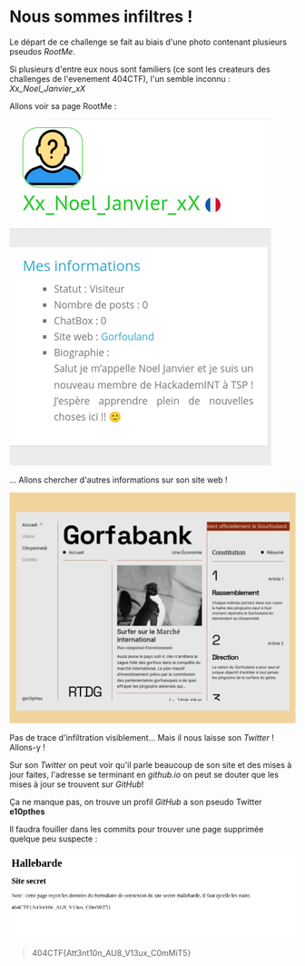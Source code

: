 # Nous sommes infiltres !

Le départ de ce challenge se fait au biais d'une photo contenant plusieurs pseudos _RootMe_.

Si plusieurs d'entre eux nous sont familiers (ce sont les createurs des challenges de l'evenement 404CTF), l'un semble inconnu : _Xx\_Noel_Janvier\_xX_ 

Allons voir sa page RootMe :

![alt text](https://github.com/anonylouis/404CTF-2022---Write-ups/blob/main/OSINT/Nous_sommes_infiltres/RootMe.png)

... Allons chercher d'autres informations sur son site web !

![alt text](https://github.com/anonylouis/404CTF-2022---Write-ups/blob/main/OSINT/Nous_sommes_infiltres/SiteWeb.png)

Pas de trace d'infiltration visiblement... Mais il nous laisse son _Twitter_ ! Allons-y !

Sur son _Twitter_ on peut voir qu'il parle beaucoup de son site et des mises à jour faites, l'adresse se terminant en _github.io_ on peut se douter que les mises à jour se trouvent sur _GitHub_!

Ça ne manque pas, on trouve un profil _GitHub_ a son pseudo Twitter **e10pthes**

Il faudra fouiller dans les commits pour trouver une page supprimée quelque peu suspecte :

![alt text](https://github.com/anonylouis/404CTF-2022---Write-ups/blob/main/OSINT/Nous_sommes_infiltres/PageSecrete.png)


> 404CTF{Att3nt10n_AU8_V13ux_C0mMiT5}